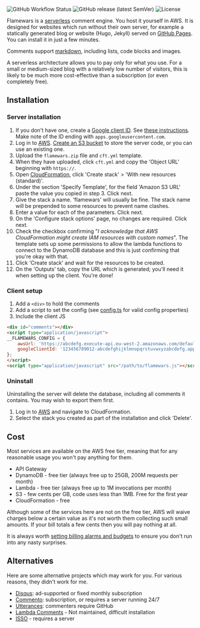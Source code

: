 ![GitHub Workflow Status](https://img.shields.io/github/workflow/status/michaelboyles/flamewars/Node.js%20build) ![GitHub release (latest SemVer)](https://img.shields.io/github/v/release/michaelboyles/flamewars?sort=semver) ![License](https://img.shields.io/github/license/michaelboyles/flamewars)

Flamewars is a [serverless](https://en.wikipedia.org/wiki/Serverless_computing) comment engine. You host it yourself in AWS. It is
designed for websites which run without their own server, for example a statically generated blog or website (Hugo, Jekyll) served
on [GitHub Pages](https://pages.github.com/). You can install it in just a few minutes.

Comments support [markdown](https://en.wikipedia.org/wiki/Markdown), including lists, code blocks and images.

A serverless architecture allows you to pay only for what you use. For a small or medium-sized blog with a relatively low number of
visitors, this is likely to be much more cost-effective than a subscription (or even completely free).

## Installation

### Server installation

 1. If you don't have one, create a [Google client ID](https://console.cloud.google.com/apis/credentials/oauthclient). See [these instructions](https://developers.google.com/identity/protocols/oauth2/). Make note of the ID ending with `apps.googleusercontent.com`.
 2. Log in to [AWS](https://aws.amazon.com). [Create an S3 bucket](https://s3.console.aws.amazon.com/) to store the server code, or you can use
 an existing one.
 3. Upload the `flamewars.zip` file and `cft.yml` template.
 4. When they have uploaded, click `cft.yml` and copy the 'Object URL' beginning with `https://`.
 5. Open [CloudFormation](https://console.aws.amazon.com/cloudformation), click 'Create stack' > 'With new resources (standard)'.
 6. Under the section 'Specify Template', for the field 'Amazon S3 URL' paste the value you copied in step 3. Click next.
 7. Give the stack a name. 'flamewars' will usually be fine. The stack name will be prepended to some resources to prevent name clashes.
 8. Enter a value for each of the parameters. Click next.
 9. On the 'Configure stack options' page, no changes are required. Click next.
 10. Check the checkbox confirming "*I acknowledge that AWS CloudFormation might create IAM resources with custom names*". The template sets
 up some permissions to allow the lambda functions to connect to the DynamoDB database and this is just confirming that you're okay with that.
 11. Click 'Create stack' and wait for the resources to be created.
 12. On the 'Outputs' tab, copy the URL which is generated; you'll need it when setting up the client. You're done!

### Client setup

1. Add a `<div>` to hold the comments
2. Add a script to set the config (see [config.ts](https://github.com/michaelboyles/flamewars/blob/develop/client/config.ts) for valid config properties)
3. Include the client JS

```html
<div id="comments"></div>
<script type="application/javascript">
__FLAMEWARS_CONFIG = {
    awsUrl: 'https://abcdefg.execute-api.eu-west-2.amazonaws.com/default',
    googleClientId: '123456789012-abcdefghijklmnopqrstuvwxyzabcdefg.apps.googleusercontent.com'
};
</script>
<script type="application/javascript" src="/path/to/flamewars.js"></script>
```

### Uninstall

Uninstalling the server will delete the database, including all comments it contains. You may wish to export them first.

1. Log in to [AWS](https://aws.amazon.com) and navigate to CloudFormation.
2. Select the stack you created as part of the installation and click 'Delete'.

## Cost

Most services are available on the AWS free tier, meaning that for any reasonable usage you won't pay anything for them.

 - API Gateway
 - DynamoDB - free tier (always free up to 25GB, 200M requests per month)
 - Lambda - free tier (always free up to 1M invocations per month)
 - S3 - few cents per GB, code uses less than 1MB. Free for the first year
 - CloudFormation - free

Although some of the services here are not on the free tier, AWS will waive charges below a certain value as it's not worth them
collecting such small amounts. If your bill totals a few cents then you will pay nothing at all.

It is always worth [setting billing alarms and budgets](https://docs.aws.amazon.com/awsaccountbilling/latest/aboutv2/checklistforunwantedcharges.html)
to ensure you don't run into any nasty surprises.

## Alternatives
 
Here are some alternative projects which may work for you. For various reasons, they didn't work for me.

 - [Disqus](https://disqus.com/): ad-supported or fixed monthly subscription
 - [Commento](https://commento.io/): subscription, or requires a server running 24/7
 - [Utterances](https://github.com/utterance/utterances): commenters require GitHub
 - [Lambda Comments](https://github.com/jimpick/lambda-comments) - Not maintained, difficult installation
 - [ISSO](https://posativ.org/isso/docs/install/) - requires a server

